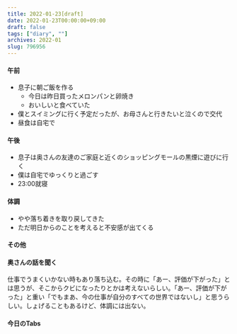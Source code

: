 ```yaml
---
title: 2022-01-23[draft]
date: 2022-01-23T00:00:00+09:00
draft: false
tags: ["diary", ""]
archives: 2022-01
slug: 796956
---
```

#### 午前
- 息子に朝ご飯を作る
  - 今日は昨日買ったメロンパンと卵焼き
  - おいしいと食べていた
- 僕とスイミングに行く予定だったが、お母さんと行きたいと泣くので交代
- 昼食は自宅で
#### 午後
- 息子は奥さんの友達のご家庭と近くのショッピングモールの黒煙に遊びに行く
- 僕は自宅でゆっくりと過ごす
- 23:00就寝
#### 体調
- やや落ち着きを取り戻してきた
- ただ明日からのことを考えると不安感が出てくる
#### その他
#### 奥さんの話を聞く
仕事でうまくいかない時もあり落ち込む。その時に「あー、評価が下がった」とは思うが、そこからクビになったりとかは考えないらしい。「あー、評価が下がった」と重い「でもまあ、今の仕事が自分のすべての世界ではないし」と思うらしい。しょげることもあるけど、体調には出ない。
#### 今日のTabs